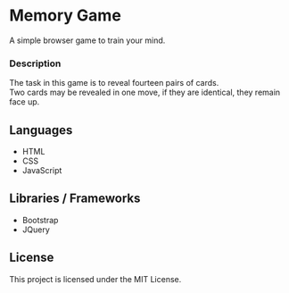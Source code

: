# Memory Game
A simple browser game to train your mind.

### Description
The task in this game is to reveal fourteen pairs of cards.<br>
Two cards may be revealed in one move, if they are identical, they remain face up.

## Languages
* HTML
* CSS
* JavaScript

## Libraries / Frameworks
* Bootstrap
* JQuery

## License
This project is licensed under the MIT License.

